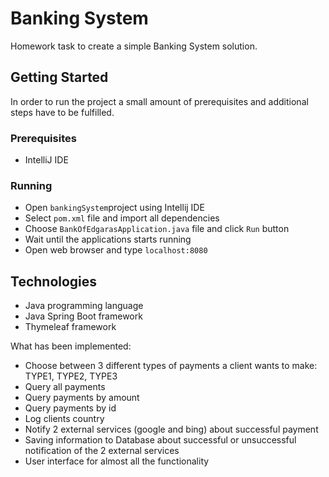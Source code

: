 # Banking System

Homework task to create a simple Banking System solution.

## Getting Started

In order to run the project a small amount of prerequisites and additional steps have to be fulfilled.

### Prerequisites

+ IntelliJ IDE

### Running

+ Open `bankingSystem`project using Intellij IDE
+ Select `pom.xml` file and import all dependencies
+ Choose `BankOfEdgarasApplication.java` file and click `Run` button
+ Wait until the applications starts running
+ Open web browser and type `localhost:8080`

## Technologies

+ Java programming language
+ Java Spring Boot framework
+ Thymeleaf framework

What has been implemented:

+ Choose between 3 different types of payments a client wants to make: TYPE1, TYPE2, TYPE3
+ Query all payments
+ Query payments by amount
+ Query payments by id
+ Log clients country 
+ Notify 2 external services (google and bing) about successful payment
+ Saving information to Database about successful or unsuccessful notification of the 2 external services
+ User interface for almost all the functionality
  





